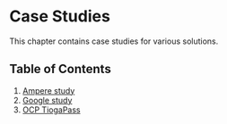 # Case Studies

This chapter contains case studies for various solutions.

## Table of Contents

1. [Ampere study](Ampere_study.md)
2. [Google study](Google_study.md)
3. [OCP TiogaPass](TiogaPass.md)
